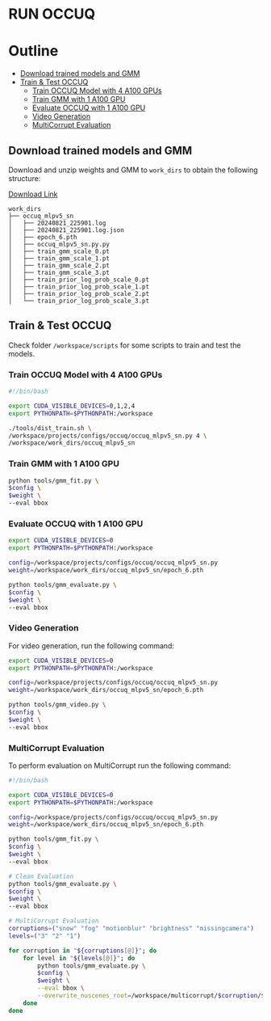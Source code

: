 <!-- omit in toc -->
# RUN OCCUQ

<!-- omit in toc -->
# Outline
- [Download trained models and GMM](#download-trained-models-and-gmm)
- [Train \& Test OCCUQ](#train--test-occuq)
  - [Train OCCUQ Model with 4 A100 GPUs](#train-occuq-model-with-4-a100-gpus)
  - [Train GMM with 1 A100 GPU](#train-gmm-with-1-a100-gpu)
  - [Evaluate OCCUQ with 1 A100 GPU](#evaluate-occuq-with-1-a100-gpu)
  - [Video Generation](#video-generation)
  - [MultiCorrupt Evaluation](#multicorrupt-evaluation)


## Download trained models and GMM
Download and unzip weights and GMM to `work_dirs` to obtain the following structure:

[Download Link](https://rwth-aachen.sciebo.de/s/2o1LOb4PwFbPzSb)


```
work_dirs
├── occuq_mlpv5_sn
│   ├── 20240821_225901.log
│   ├── 20240821_225901.log.json
│   ├── epoch_6.pth
│   ├── occuq_mlpv5_sn.py.py
│   ├── train_gmm_scale_0.pt
│   ├── train_gmm_scale_1.pt
│   ├── train_gmm_scale_2.pt
│   ├── train_gmm_scale_3.pt
│   ├── train_prior_log_prob_scale_0.pt
│   ├── train_prior_log_prob_scale_1.pt
│   ├── train_prior_log_prob_scale_2.pt
│   └── train_prior_log_prob_scale_3.pt
```


## Train & Test OCCUQ
Check folder `/workspace/scripts` for some scripts to train and test the models.


### Train OCCUQ Model with 4 A100 GPUs
```bash
#!/bin/bash

export CUDA_VISIBLE_DEVICES=0,1,2,4
export PYTHONPATH=$PYTHONPATH:/workspace

./tools/dist_train.sh \
/workspace/projects/configs/occuq/occuq_mlpv5_sn.py 4 \
/workspace/work_dirs/occuq_mlpv5_sn
```


### Train GMM with 1 A100 GPU
```bash
python tools/gmm_fit.py \
$config \
$weight \
--eval bbox
```


### Evaluate OCCUQ with 1 A100 GPU
```bash
export CUDA_VISIBLE_DEVICES=0
export PYTHONPATH=$PYTHONPATH:/workspace

config=/workspace/projects/configs/occuq/occuq_mlpv5_sn.py 
weight=/workspace/work_dirs/occuq_mlpv5_sn/epoch_6.pth

python tools/gmm_evaluate.py \
$config \
$weight \
--eval bbox
```

### Video Generation
For video generation, run the following command:
```bash
export CUDA_VISIBLE_DEVICES=0
export PYTHONPATH=$PYTHONPATH:/workspace

config=/workspace/projects/configs/occuq/occuq_mlpv5_sn.py 
weight=/workspace/work_dirs/occuq_mlpv5_sn/epoch_6.pth

python tools/gmm_video.py \
$config \
$weight \
--eval bbox
```

### MultiCorrupt Evaluation
To perform evaluation on MultiCorrupt run the following command:
```bash
#!/bin/bash

export CUDA_VISIBLE_DEVICES=0
export PYTHONPATH=$PYTHONPATH:/workspace

config=/workspace/projects/configs/occuq/occuq_mlpv5_sn.py
weight=/workspace/work_dirs/occuq_mlpv5_sn/epoch_6.pth

python tools/gmm_fit.py \
$config \
$weight \
--eval bbox

# Clean Evaluation
python tools/gmm_evaluate.py \
$config \
$weight \
--eval bbox

# MultiCorrupt Evaluation
corruptions=("snow" "fog" "motionblur" "brightness" "missingcamera")
levels=("3" "2" "1")

for corruption in "${corruptions[@]}"; do
    for level in "${levels[@]}"; do
        python tools/gmm_evaluate.py \
        $config \
        $weight \
        --eval bbox \
        --overwrite_nuscenes_root=/workspace/multicorrupt/$corruption/$level
    done
done
```